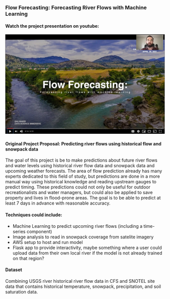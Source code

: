### Flow Forecasting: Forecasting River Flows with Machine Learning

#### Watch the project presentation on youtube: 

[![video presentation](https://github.com/chris-stellato/capstone3/blob/main/notebooks/youtube_thumbnail.jpg)](https://www.youtube.com/watch?v=SKWMQL9uw2U)







#### Original Project Proposal: Predicting river flows using historical flow and snowpack data

The goal of this project is be to make predictions about future river flows and water levels using historical river flow data and snowpack data and upcoming weather forecasts. The area of flow prediction already has many experts dedicated to this field of study, but predictions are done in a more manual way using historical knowledge and reading upstream gauges to predict timing. These predictions could not only be useful for outdoor recreationalists and water managers, but could also be applied to save property and lives in flood-prone areas. The goal is to be able to predict at least 7 days in advance with reasonable accuracy. 

#### Techniques could include: 
* Machine Learning to predict upcoming river flows (including a time-series component) 
* Image analysis to read in snowpack coverage from satelite imagery
* AWS setup to host and run model
* Flask app to provide interactivity, maybe something where a user could upload data from their own local river if the model is not already trained on that region? 

#### Dataset
Combining USGS river historical river flow data in CFS and SNOTEL site data that contains historical temperature, snowpack, precipitation, and soil saturation data. 

 

